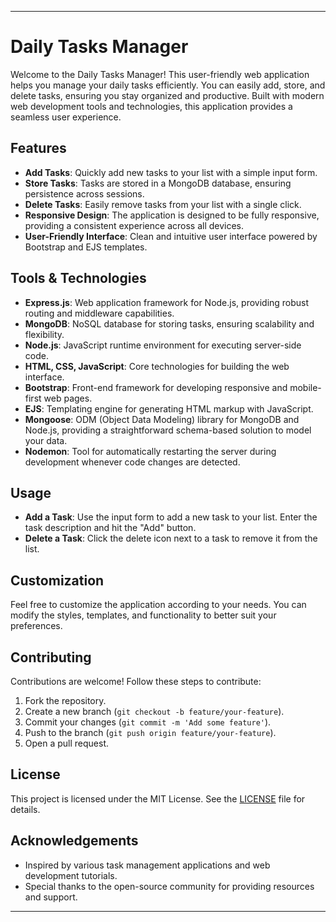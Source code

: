 

---

# Daily Tasks Manager

Welcome to the Daily Tasks Manager! This user-friendly web application helps you manage your daily tasks efficiently. You can easily add, store, and delete tasks, ensuring you stay organized and productive. Built with modern web development tools and technologies, this application provides a seamless user experience.

## Features

- **Add Tasks**: Quickly add new tasks to your list with a simple input form.
- **Store Tasks**: Tasks are stored in a MongoDB database, ensuring persistence across sessions.
- **Delete Tasks**: Easily remove tasks from your list with a single click.
- **Responsive Design**: The application is designed to be fully responsive, providing a consistent experience across all devices.
- **User-Friendly Interface**: Clean and intuitive user interface powered by Bootstrap and EJS templates.

## Tools & Technologies

- **Express.js**: Web application framework for Node.js, providing robust routing and middleware capabilities.
- **MongoDB**: NoSQL database for storing tasks, ensuring scalability and flexibility.
- **Node.js**: JavaScript runtime environment for executing server-side code.
- **HTML, CSS, JavaScript**: Core technologies for building the web interface.
- **Bootstrap**: Front-end framework for developing responsive and mobile-first web pages.
- **EJS**: Templating engine for generating HTML markup with JavaScript.
- **Mongoose**: ODM (Object Data Modeling) library for MongoDB and Node.js, providing a straightforward schema-based solution to model your data.
- **Nodemon**: Tool for automatically restarting the server during development whenever code changes are detected.



## Usage

- **Add a Task**: Use the input form to add a new task to your list. Enter the task description and hit the "Add" button.
- **Delete a Task**: Click the delete icon next to a task to remove it from the list.

## Customization

Feel free to customize the application according to your needs. You can modify the styles, templates, and functionality to better suit your preferences.

## Contributing

Contributions are welcome! Follow these steps to contribute:

1. Fork the repository.
2. Create a new branch (`git checkout -b feature/your-feature`).
3. Commit your changes (`git commit -m 'Add some feature'`).
4. Push to the branch (`git push origin feature/your-feature`).
5. Open a pull request.

## License

This project is licensed under the MIT License. See the [LICENSE](LICENSE) file for details.

## Acknowledgements

- Inspired by various task management applications and web development tutorials.
- Special thanks to the open-source community for providing resources and support.

---



